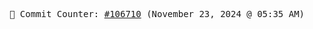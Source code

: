 <p align="center">
    <samp>
        📮 Commit Counter: <a href="https://github.com/Javascript-void0/Javascript-void0/commits/main">#106710</a> (November 23, 2024 @ 05:35 AM)
    </samp>
</p>